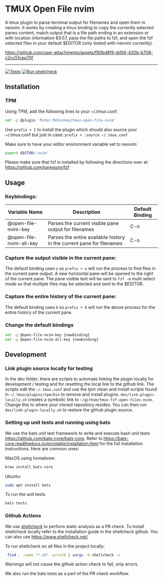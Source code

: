 # TMUX Open File nvim

A tmux plugin to parse terminal output for filenames and open them in neovim. It works by creating a tmux binding to copy the currently selected panes content, match output that is a file path ending in an extension or with location information 83:57, pass the file paths to fzf, and open the fzf selected files in your default $EDITOR (only tested with neovim currently). 

https://github.com/user-attachments/assets/f90bd8f9-dd56-420b-b708-c2cc51cea70f

---
[![Tests](https://github.com/Peter-McKinney/tmux-fzf-open-files-nvim/actions/workflows/tests.yml/badge.svg)](https://github.com/Peter-McKinney/tmux-fzf-open-files-nvim/actions/workflows/tests.yml)
[![Run shellcheck](https://github.com/Peter-McKinney/tmux-fzf-open-files-nvim/actions/workflows/shellcheck.yml/badge.svg)](https://github.com/Peter-McKinney/tmux-fzf-open-files-nvim/actions/workflows/shellcheck.yml)

## Installation 

### TPM

Using TPM, add the following lines to your ~/.tmux.conf:

```bash
set -g @plugin 'Peter-McKinney/tmux-open-file-nvim'
```

Use `prefix + I` to install the plugin which should also source your ~/.tmux.conf but just in case: `prefix + :source ~/.tmux.conf`

Make sure to have your editor environment variable set to neovim:

```bash
export EDITOR='nvim'
```

Please make sure that fzf is installed by following the directions over at: https://github.com/junegunn/fzf

## Usage

### Keybindings: 

| Variable Name           | Description                                                           | Default Binding |
|-------------------------|-----------------------------------------------------------------------|-----------------|
| @open-file-nvim-key     | Parses the current visible pane output for filenames                  | C-o             |
| @open-file-nvim-all-key | Parses the entire available history in the current pane for filenames | C-o             |

### Capture the output visible in the current pane: 

The default binding uses `o` so `prefix + o` will run the process to find files in the current pane output. A new horizontal pane will be opened to the right of the current pane. The pane visible text will be sent to `fzf -m` multi select mode so that multiple files may be selected and sent to the $EDITOR.

### Capture the entire history of the current pane:

The default binding uses `O` so `prefix + O` will run the above process for the entire history of the current pane.

### Change the default bindings

```bash
set -g @open-file-nvim-key {newbinding}
set -g @open-file-nvim-all-key {newbinding}
```

## Development

### Link plugin source locally for testing

In the dev folder, there are scripts to automate linking the plugin locally for development / testing and for resetting the local link to the github link. The scripts edit the `~/.tmux.conf` and use the tpm clean and install scripts found in `~/.tmux/plugins/tpm/bin` to remove and install plugins. `dev/link-plugin-locally.sh` creates a symbolic link to `~/github/tmux-fzf-open-files-nvim`. Change this to where your cloned repository resides.  You can then run `dev/link-plugin-locally.sh` to restore the github plugin source.

### Setting up unit tests and running using bats

We use the bats unit test framework to write and execute bash unit tests https://github.com/bats-core/bats-core. Refer to https://bats-core.readthedocs.io/en/stable/installation.html for the full installation instructions. Here are common ones: 

MacOS using homebrew: 
```bash
brew install bats-core
```

Ubuntu:
```bash
sudo apt install bats
```

To run the unit tests:
```bash
bats tests
```

### Github Actions

We use [shellcheck](https://github.com/koalaman/shellcheck) to perform static analysis as a PR check. To install shellcheck locally refer to the installation guide in the shellcheck github. You can also use https://www.shellcheck.net/

To run shellcheck on all files in the project locally:

```bash
 find . -name "*.sh" -print0 | xargs -0 shellcheck -x
```

Warnings will not cause the github action check to fail, only errors.

We also run the bats tests as a part of the PR check workflow.
